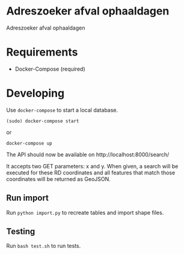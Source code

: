 Adreszoeker afval ophaaldagen
==============================

Adreszoeker afval ophaaldagen

# Requirements

* Docker-Compose (required)


# Developing
Use `docker-compose` to start a local database.

	(sudo) docker-compose start

or

	docker-compose up

The API should now be available on http://localhost:8000/search/

It accepts two GET parameters: x and y. When given, a search will be executed for these RD coordinates and all features
 that match those coordinates will be returned as GeoJSON.

## Run import
Run `python import.py` to recreate tables and import shape files.


## Testing
Run `bash test.sh` to run tests.
